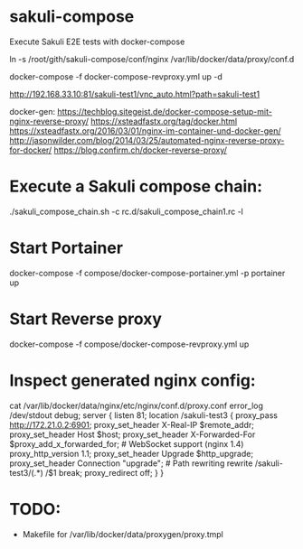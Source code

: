 # sakuli-compose
Execute Sakuli E2E tests with docker-compose

ln -s /root/gith/sakuli-compose/conf/nginx /var/lib/docker/data/proxy/conf.d

docker-compose -f docker-compose-revproxy.yml up -d


http://192.168.33.10:81/sakuli-test1/vnc_auto.html?path=sakuli-test1


docker-gen: 
https://techblog.sitegeist.de/docker-compose-setup-mit-nginx-reverse-proxy/
https://xsteadfastx.org/tag/docker.html
https://xsteadfastx.org/2016/03/01/nginx-im-container-und-docker-gen/
http://jasonwilder.com/blog/2014/03/25/automated-nginx-reverse-proxy-for-docker/
https://blog.confirm.ch/docker-reverse-proxy/



# Execute a Sakuli compose chain: 
./sakuli_compose_chain.sh -c rc.d/sakuli_compose_chain1.rc -l

# Start Portainer
docker-compose -f compose/docker-compose-portainer.yml -p portainer up

# Start Reverse proxy
docker-compose  -f compose/docker-compose-revproxy.yml  up

# Inspect generated nginx config: 
cat /var/lib/docker/data/nginx/etc/nginx/conf.d/proxy.conf
error_log /dev/stdout debug;
server {
   listen 81;
   location /sakuli-test3 {
        proxy_pass http://172.21.0.2:6901;
        proxy_set_header X-Real-IP $remote_addr;
        proxy_set_header Host $host;
        proxy_set_header X-Forwarded-For $proxy_add_x_forwarded_for;
        # WebSocket support (nginx 1.4)
        proxy_http_version 1.1;
        proxy_set_header Upgrade $http_upgrade;
        proxy_set_header Connection "upgrade";
        # Path rewriting
        rewrite /sakuli-test3/(.*) /$1 break;
        proxy_redirect off;
    }
}


# TODO: 
* Makefile for /var/lib/docker/data/proxygen/proxy.tmpl

